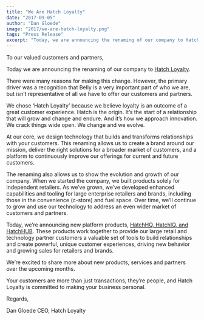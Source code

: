 ```yaml
---
title: "We Are Hatch Loyalty"
date: "2017-09-05"
author: "Dan Gloede"
image: "2017/we-are-hatch-loyalty.png"
tags: "Press Release"
excerpt: "Today, we are announcing the renaming of our company to Hatch Loyalty. We chose ‘Hatch Loyalty’ because we believe loyalty is an outcome of a great customer experience.  Hatch is the origin.  It’s the start of a relationship that will grow and change and endure.  And it’s how we approach innovation.  We crack things wide open.  We change and we evolve."
---
```


To our valued customers and partners,

Today we are announcing the renaming of our company to [Hatch Loyalty](https://www.hatchloyalty.com/).  

There were many reasons for making this change.  However, the primary driver was a recognition that Belly is a very important part of who we are, but isn’t representative of all we have to offer our customers and partners.  

We chose ‘Hatch Loyalty’ because we believe loyalty is an outcome of a great customer experience.  Hatch is the origin.  It’s the start of a relationship that will grow and change and endure.  And it’s how we approach innovation.  We crack things wide open.  We change and we evolve.

At our core, we design technology that builds and transforms relationships with your customers. This renaming allows us to create a brand around our mission, deliver the right solutions for a broader market of customers, and a platform to continuously improve our offerings for current and future customers.

The renaming also allows us to show the evolution and growth of our company.  When we started the company, we built products solely for independent retailers.  As we’ve grown, we’ve developed enhanced capabilities and tooling for large enterprise retailers and brands, including those in the convenience (c-store) and fuel space.  Over time, we’ll continue to grow and use our technology to address an even wider market of customers and partners.  

Today, we’re announcing new platform products, [HatchHQ, HatchIQ, and HatchHUB](https://www.hatchloyalty.com/c-store/).  These products work together to provide our large retail and technology partner customers a valuable set of tools to build relationships and create powerful, unique customer experiences, driving new behavior and growing sales for retailers and brands.

We’re excited to share more about new products, services and partners over the upcoming months.  

Your customers are more than just transactions, they’re people, and Hatch Loyalty is committed to making your business personal.  

Regards,

Dan Gloede
CEO, Hatch Loyalty
